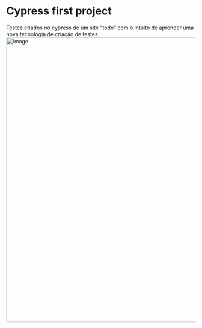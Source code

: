 # Cypress first project

Testes criados no cypress de um site "todo" com o intuito de aprender uma nova tecnologia de criação de testes.
<img width="757" alt="image" src="https://github.com/user-attachments/assets/535aade5-0de6-42ff-b07e-9d2b394ac44b" />
